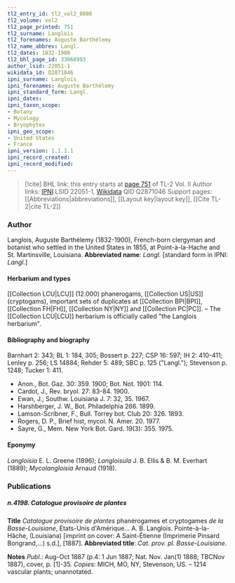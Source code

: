 ```yaml
---
tl2_entry_id: tl2_vol2_0886
tl2_volume: vol2
tl2_page_printed: 751
tl2_surname: Langlois
tl2_forenames: Auguste Barthélemy
tl2_name_abbrev: Langl.
tl2_dates: 1832-1900
tl2_bhl_page_id: 33068993
author_lsid: 22051-1
wikidata_id: Q2871046
ipni_surname: Langlois
ipni_forenames: Auguste Barthélemy
ipni_standard_form: Langl.
ipni_dates: 
ipni_taxon_scope: 
- Botany
- Mycology
- Bryophytes
ipni_geo_scope: 
- United States
- France
ipni_version: 1.1.1.1
ipni_record_created: 
ipni_record_modified:
---
```


> [!cite] BHL link: this entry starts at [page 751](https://www.biodiversitylibrary.org/page/33068993) of TL-2 Vol. II
> Author links: [IPNI](https://www.ipni.org/a/22051-1) LSID 22051-1, [Wikidata](https://www.wikidata.org/wiki/Q2871046) QID Q2871046
> Support pages: [[Abbreviations|abbreviations]], [[Layout key|layout key]], [[Cite TL-2|cite TL-2]]

### Author

Langlois, Auguste Barthélemy (1832-1900), French-born clergyman and botanist who settled in the United States in 1855, at Point-à-la-Hache and St. Martinsville, Louisiana. 
**Abbreviated name**: *Langl.* \[standard form in IPNI: *Langl.*\]

#### Herbarium and types

[[Collection LCU|LCU]] (12.000) phanerogams, [[Collection US|US]] (cryptogams), important sets of duplicates at [[Collection BPI|BPI]], [[Collection FH|FH]], [[Collection NY|NY]] and [[Collection PC|PC]]. – The [[Collection LCU|LCU]] herbarium is officially called "the Langlois herbarium".

#### Bibliography and biography

Barnhart 2: 343; BL 1: 184, 305; Bossert p. 227; CSP 16: 597; IH 2: 410-411; Lenley p. 256; LS 14884; Rehder 5: 489; SBC p. 125 ("Langl."); Stevenson p. 1248; Tucker 1: 411.
- Anon., Bot. Gaz. 30: 359. 1900; Bot. Not. 1901: 114.
- Cardot, J., Rev. bryol. 27: 83-84. 1900.
- Ewan, J., Southw. Louisiana J. 7: 32, 35. 1967.
- Harshberger, J. W., Bot. Philadelphia 266. 1899.
- Lamson-Scribner, F., Bull. Torrey bot. Club 20: 326. 1893.
- Rogers, D. P., Brief hist, mycol. N. Amer. 20. 1977.
- Sayre, G., Mem. New York Bot. Gard. 19(3): 355. 1975.

#### Eponymy

*Langloisia* E. L. Greene (1896); *Langloisula* J. B. Ellis & B. M. Everhart (1889); *Mycolangloisia* Arnaud (1918).

### Publications

##### n.4198. Catalogue provisoire de plantes

**Title**
*Catalogue provisoire de plantes* phanérogames et cryptogames *de la Basse-Louisiane*, Etats-Unis d'Amérique... A. B. Langlois. Pointe-à-la-Hâche, (Louisiana) \[imprint on cover: A Saint-Étienne (Imprimerie Pinsard Bongrand,...) s.d.\], \[1887\].
**Abbreviated title**: *Cat. prov. pl. Basse-Louisiane*.

**Notes**
*Publ*.: Aug-Oct 1887 (p.4: 1 Jun 1887; Nat. Nov. Jan(1) 1888; TBCNov 1887), cover, p. \[1\]-35. *Copies*: MICH, MO, NY, Stevenson, US. – 1214 vascular plants; unannotated.

